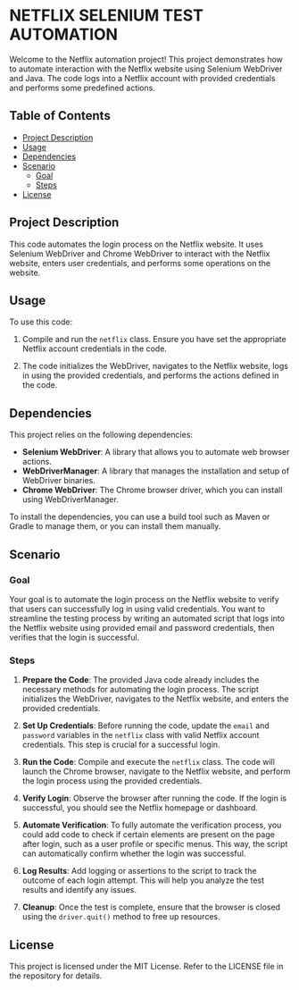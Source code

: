 # NETFLIX SELENIUM TEST AUTOMATION

Welcome to the Netflix automation project! This project demonstrates how to automate interaction with the Netflix website using Selenium WebDriver and Java. The code logs into a Netflix account with provided credentials and performs some predefined actions.

## Table of Contents

- [Project Description](#project-description)
- [Usage](#usage)
- [Dependencies](#dependencies)
- [Scenario](#scenario)
    - [Goal](#goal)
    - [Steps](#steps)
- [License](#license)

## Project Description

This code automates the login process on the Netflix website. It uses Selenium WebDriver and Chrome WebDriver to interact with the Netflix website, enters user credentials, and performs some operations on the website.

## Usage

To use this code:

1. Compile and run the `netflix` class. Ensure you have set the appropriate Netflix account credentials in the code.

2. The code initializes the WebDriver, navigates to the Netflix website, logs in using the provided credentials, and performs the actions defined in the code.

## Dependencies

This project relies on the following dependencies:

- **Selenium WebDriver**: A library that allows you to automate web browser actions.
- **WebDriverManager**: A library that manages the installation and setup of WebDriver binaries.
- **Chrome WebDriver**: The Chrome browser driver, which you can install using WebDriverManager.

To install the dependencies, you can use a build tool such as Maven or Gradle to manage them, or you can install them manually.

## Scenario

### Goal

Your goal is to automate the login process on the Netflix website to verify that users can successfully log in using valid credentials. You want to streamline the testing process by writing an automated script that logs into the Netflix website using provided email and password credentials, then verifies that the login is successful.

### Steps

1. **Prepare the Code**: The provided Java code already includes the necessary methods for automating the login process. The script initializes the WebDriver, navigates to the Netflix website, and enters the provided credentials.

2. **Set Up Credentials**: Before running the code, update the `email` and `password` variables in the `netflix` class with valid Netflix account credentials. This step is crucial for a successful login.

3. **Run the Code**: Compile and execute the `netflix` class. The code will launch the Chrome browser, navigate to the Netflix website, and perform the login process using the provided credentials.

4. **Verify Login**: Observe the browser after running the code. If the login is successful, you should see the Netflix homepage or dashboard.

5. **Automate Verification**: To fully automate the verification process, you could add code to check if certain elements are present on the page after login, such as a user profile or specific menus. This way, the script can automatically confirm whether the login was successful.

6. **Log Results**: Add logging or assertions to the script to track the outcome of each login attempt. This will help you analyze the test results and identify any issues.

7. **Cleanup**: Once the test is complete, ensure that the browser is closed using the `driver.quit()` method to free up resources.

## License

This project is licensed under the MIT License. Refer to the LICENSE file in the repository for details.
